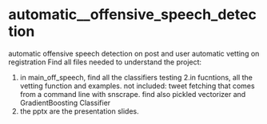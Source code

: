 # automatic__offensive_speech_detection
automatic offensive speech detection on post and user automatic vetting on registration
Find all files needed to understand the project:
1. in main_off_speech, find all the classifiers testing
2.in fucntions, all the vetting function and examples. not included: tweet fetching that comes from a command line with snscrape. find also pickled vectorizer and GradientBoosting Classifier
3. the pptx are the presentation slides.

